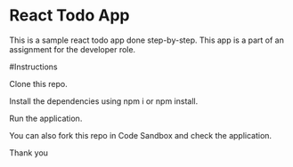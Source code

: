 # React Todo App

This is a sample react todo app done step-by-step.
This app is a part of an assignment for the developer role.

#Instructions

Clone this repo.

Install the dependencies using npm i or npm install.

Run the application.

You can also fork this repo in Code Sandbox and check the application.

Thank you
